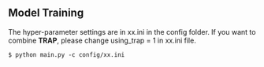 ## Model Training
The hyper-parameter settings are in xx.ini in the config folder. If you want to combine **TRAP**, please change using_trap = 1 in xx.ini file.
```
$ python main.py -c config/xx.ini
```